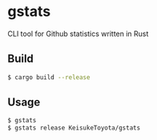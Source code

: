 # gstats

CLI tool for Github statistics written in Rust

## Build
```bash
$ cargo build --release
```

## Usage
```bash
$ gstats
$ gstats release KeisukeToyota/gstats
```
